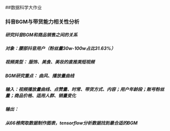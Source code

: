 ##数据科学大作业

### 抖音BGM与带货能力相关性分析

##### 研究抖音BGM和商品销售之间的关系

##### 对象：腰部抖音用户（粉丝量30w-100w占比31.63%）

##### 视频类型： 服饰、美食、美妆的直推类短视频

##### BGM研究重点： 曲风、播放量曲线

##### 输入：视频播放量曲线、点赞量、时常、带货方式、内容；用户年龄段；账号粉丝量；商品价格、适用人群、销量变化

##### 输出： 

##### 从66榜爬取数据制作图表，tensorflow分析数据找到最合适的BGM